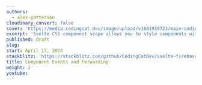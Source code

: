 ```yaml
---
authors:
  - alex-patterson
cloudinary_convert: false
cover: 'https://media.codingcat.dev/image/upload/v1681939723/main-codingcatdev-photo/courses/svelte/css-basics.png'
excerpt: 'Svelte CSS component scope allows you to style components without affecting the rest of the page.'
published: draft
slug:
start: April 17, 2023
stackblitz: 'https://stackblitz.com/github/CodingCatDev/svelte-firebase-course/tree/07-component-events-forwarding?embed=1&file=apps/svelte-site/src/routes/%2Bpage.svelte'
title: Component Events and Forwarding
weight: 2
youtube:
---
```

